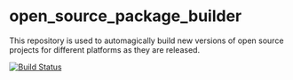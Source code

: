# open_source_package_builder
This repository is used to automagically build new versions of open source projects for different platforms as they are released.

[![Build Status](https://travis-ci.org/ryanniehaus/open_source_package_builder.svg?branch=RELEASE_gdalv1.5.1)](https://travis-ci.org/ryanniehaus/open_source_package_builder/branches)

